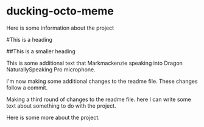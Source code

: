ducking-octo-meme
=================

Here is some information about the project

#This is a heading

##This is a smaller heading



This is some additional text that Markmackenzie speaking into Dragon NaturallySpeaking Pro microphone.

I'm now making some additional changes to the readme file. These changes follow a commit.

Making a third round of changes to the readme file.
here I can write some text about something to do with the project.

Here is some more about the project.


